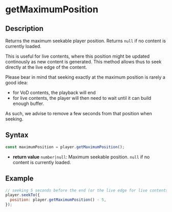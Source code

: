 # getMaximumPosition

## Description

Returns the maximum seekable player position.
Returns `null` if no content is currently loaded.

This is useful for live contents, where this position might be updated
continously as new content is generated.
This method allows thus to seek directly at the live edge of the content.

Please bear in mind that seeking exactly at the maximum position is rarely a
good idea:

- for VoD contents, the playback will end
- for live contents, the player will then need to wait until it can build
  enough buffer.

As such, we advise to remove a few seconds from that position when seeking.

## Syntax

```js
const maximumPosition = player.getMaximumPosition();
```

  - **return value** `number|null`: Maximum seekable position.
    `null` if no content is currently loaded.

## Example

```js
// seeking 5 seconds before the end (or the live edge for live contents)
player.seekTo({
  position: player.getMaximumPosition() - 5,
});
```
